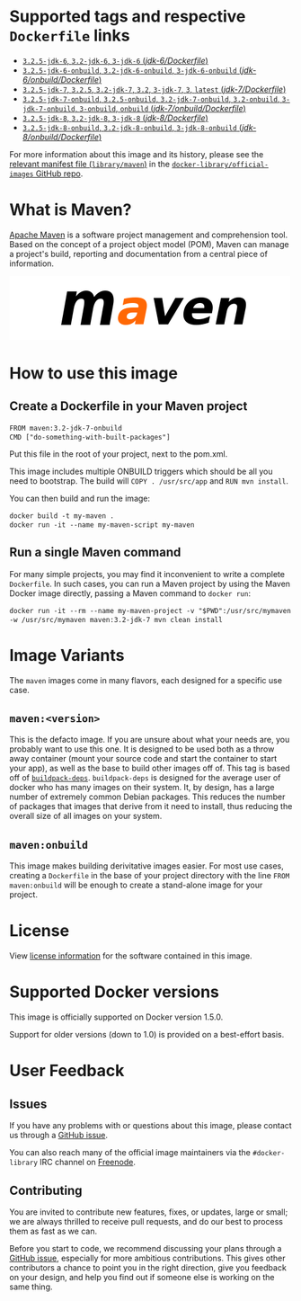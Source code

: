 # Supported tags and respective `Dockerfile` links

-	[`3.2.5-jdk-6`, `3.2-jdk-6`, `3-jdk-6` (*jdk-6/Dockerfile*)](https://github.com/carlossg/docker-maven/blob/84b934b2349c83b4ebda7f668b71ba53e60e9c83/jdk-6/Dockerfile)
-	[`3.2.5-jdk-6-onbuild`, `3.2-jdk-6-onbuild`, `3-jdk-6-onbuild` (*jdk-6/onbuild/Dockerfile*)](https://github.com/carlossg/docker-maven/blob/b022df671b603a9100ed9e75803ae32f753826a4/jdk-6/onbuild/Dockerfile)
-	[`3.2.5-jdk-7`, `3.2.5`, `3.2-jdk-7`, `3.2`, `3-jdk-7`, `3`, `latest` (*jdk-7/Dockerfile*)](https://github.com/carlossg/docker-maven/blob/84b934b2349c83b4ebda7f668b71ba53e60e9c83/jdk-7/Dockerfile)
-	[`3.2.5-jdk-7-onbuild`, `3.2.5-onbuild`, `3.2-jdk-7-onbuild`, `3.2-onbuild`, `3-jdk-7-onbuild`, `3-onbuild`, `onbuild` (*jdk-7/onbuild/Dockerfile*)](https://github.com/carlossg/docker-maven/blob/b022df671b603a9100ed9e75803ae32f753826a4/jdk-7/onbuild/Dockerfile)
-	[`3.2.5-jdk-8`, `3.2-jdk-8`, `3-jdk-8` (*jdk-8/Dockerfile*)](https://github.com/carlossg/docker-maven/blob/84b934b2349c83b4ebda7f668b71ba53e60e9c83/jdk-8/Dockerfile)
-	[`3.2.5-jdk-8-onbuild`, `3.2-jdk-8-onbuild`, `3-jdk-8-onbuild` (*jdk-8/onbuild/Dockerfile*)](https://github.com/carlossg/docker-maven/blob/b022df671b603a9100ed9e75803ae32f753826a4/jdk-8/onbuild/Dockerfile)

For more information about this image and its history, please see the [relevant manifest file (`library/maven`)](https://github.com/docker-library/official-images/blob/master/library/maven) in the [`docker-library/official-images` GitHub repo](https://github.com/docker-library/official-images).

# What is Maven?

[Apache Maven](http://maven.apache.org) is a software project management and comprehension tool. Based on the concept of a project object model (POM), Maven can manage a project's build, reporting and documentation from a central piece of information.

![logo](https://raw.githubusercontent.com/docker-library/docs/master/maven/logo.png)

# How to use this image

## Create a Dockerfile in your Maven project

	FROM maven:3.2-jdk-7-onbuild
	CMD ["do-something-with-built-packages"]

Put this file in the root of your project, next to the pom.xml.

This image includes multiple ONBUILD triggers which should be all you need to bootstrap. The build will `COPY . /usr/src/app` and `RUN mvn install`.

You can then build and run the image:

	docker build -t my-maven .
	docker run -it --name my-maven-script my-maven

## Run a single Maven command

For many simple projects, you may find it inconvenient to write a complete `Dockerfile`. In such cases, you can run a Maven project by using the Maven Docker image directly, passing a Maven command to `docker run`:

	docker run -it --rm --name my-maven-project -v "$PWD":/usr/src/mymaven -w /usr/src/mymaven maven:3.2-jdk-7 mvn clean install

# Image Variants

The `maven` images come in many flavors, each designed for a specific use case.

## `maven:<version>`

This is the defacto image. If you are unsure about what your needs are, you probably want to use this one. It is designed to be used both as a throw away container (mount your source code and start the container to start your app), as well as the base to build other images off of. This tag is based off of [`buildpack-deps`](https://registry.hub.docker.com/_/buildpack-deps/). `buildpack-deps` is designed for the average user of docker who has many images on their system. It, by design, has a large number of extremely common Debian packages. This reduces the number of packages that images that derive from it need to install, thus reducing the overall size of all images on your system.

## `maven:onbuild`

This image makes building derivitative images easier. For most use cases, creating a `Dockerfile` in the base of your project directory with the line `FROM maven:onbuild` will be enough to create a stand-alone image for your project.

# License

View [license information](https://www.apache.org/licenses/) for the software contained in this image.

# Supported Docker versions

This image is officially supported on Docker version 1.5.0.

Support for older versions (down to 1.0) is provided on a best-effort basis.

# User Feedback

## Issues

If you have any problems with or questions about this image, please contact us through a [GitHub issue](https://github.com/carlossg/docker-maven/issues).

You can also reach many of the official image maintainers via the `#docker-library` IRC channel on [Freenode](https://freenode.net).

## Contributing

You are invited to contribute new features, fixes, or updates, large or small; we are always thrilled to receive pull requests, and do our best to process them as fast as we can.

Before you start to code, we recommend discussing your plans through a [GitHub issue](https://github.com/carlossg/docker-maven/issues), especially for more ambitious contributions. This gives other contributors a chance to point you in the right direction, give you feedback on your design, and help you find out if someone else is working on the same thing.
